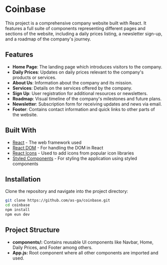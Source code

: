 # Coinbase
This project is a comprehensive company website built with React. It features a full suite of components representing different pages and sections of the website, including a daily prices listing, a newsletter sign-up, and a roadmap of the company's journey.

## Features

- **Home Page**: The landing page which introduces visitors to the company.
- **Daily Prices**: Updates on daily prices relevant to the company's products or services.
- **About Us**: Information about the company and its mission.
- **Services**: Details on the services offered by the company.
- **Sign Up**: User registration for additional resources or newsletters.
- **Roadmap**: Visual timeline of the company's milestones and future plans.
- **Newsletter**: Subscription form for receiving updates and news via email.
- **Footer**: Contains contact information and quick links to other parts of the website.

## Built With

- [React](https://reactjs.org/) - The web framework used
- [React DOM](https://reactjs.org/docs/react-dom.html) - For handling the DOM in React
- [React Icons](https://react-icons.github.io/react-icons/) - Used to add icons from popular icon libraries
- [Styled Components](https://styled-components.com/) - For styling the application using styled components

## Installation

Clone the repository and navigate into the project directory:

```bash
git clone https://github.com/as-ga/coinbase.git
cd coinbase
npm install
npm eun dev
```

## Project Structure
- **components/:** Contains reusable UI components like Navbar, Home, Daily Prices, and Footer among others.
- **App.js:** Root component where all other components are imported and used.